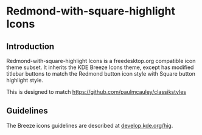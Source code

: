 # Redmond-with-square-highlight Icons

## Introduction

Redmond-with-square-highlight Icons is a freedesktop.org compatible icon theme subset. It inherits the KDE Breeze Icons theme, except has modified titlebar buttons to match the Redmond button icon style with Square button highlight style.

This is designed to match https://github.com/paulmcauley/classikstyles

## Guidelines

The Breeze icons guidelines are described at [develop.kde.org/hig](https://develop.kde.org/hig).
